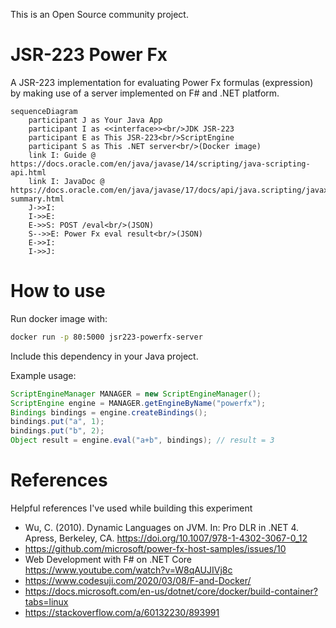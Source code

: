 This is an Open Source community project.

# JSR-223 Power Fx

A JSR-223 implementation for evaluating Power Fx formulas (expression) by making use of a server implemented on F# and .NET platform.

```mermaid
sequenceDiagram
    participant J as Your Java App
    participant I as <<interface>><br/>JDK JSR-223
    participant E as This JSR-223<br/>ScriptEngine
    participant S as This .NET server<br/>(Docker image)
    link I: Guide @ https://docs.oracle.com/en/java/javase/14/scripting/java-scripting-api.html
    link I: JavaDoc @ https://docs.oracle.com/en/java/javase/17/docs/api/java.scripting/javax/script/package-summary.html
    J->>I: 
    I->>E: 
    E->>S: POST /eval<br/>(JSON)
    S-->>E: Power Fx eval result<br/>(JSON)
    E->>I: 
    I->>J: 
```
# How to use

Run docker image with:

```bash
docker run -p 80:5000 jsr223-powerfx-server
```

Include this dependency in your Java project.

Example usage:

```java
ScriptEngineManager MANAGER = new ScriptEngineManager();
ScriptEngine engine = MANAGER.getEngineByName("powerfx");
Bindings bindings = engine.createBindings();
bindings.put("a", 1);
bindings.put("b", 2);
Object result = engine.eval("a+b", bindings); // result = 3
```

# References

Helpful references I've used while building this experiment
- Wu, C. (2010). Dynamic Languages on JVM. In: Pro DLR in .NET 4. Apress, Berkeley, CA. https://doi.org/10.1007/978-1-4302-3067-0_12
- https://github.com/microsoft/power-fx-host-samples/issues/10
- Web Development with F# on .NET Core https://www.youtube.com/watch?v=W8qAUJIVj8c
- https://www.codesuji.com/2020/03/08/F-and-Docker/
- https://docs.microsoft.com/en-us/dotnet/core/docker/build-container?tabs=linux
- https://stackoverflow.com/a/60132230/893991
